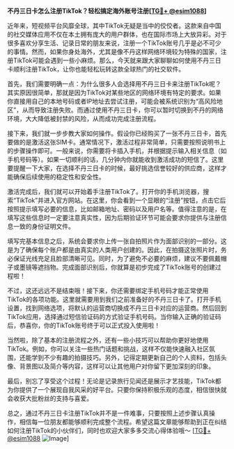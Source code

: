 **不丹三日卡怎么注册TikTok？轻松搞定海外账号注册[[TG💪+ @esim1088](https://t.me/s/esim1088)]**

近年来，短视频平台风靡全球，其中TikTok无疑是当中的佼佼者。这款来自中国的社交媒体应用不仅在本土拥有庞大的用户群体，也在国际市场上大放异彩。对于很多喜欢分享生活、记录日常的朋友来说，注册一个TikTok账号几乎是必不可少的事情。然而，如果你身处海外，尤其是像不丹这样网络环境较为特殊的国家，注册TikTok可能会遇到一些小麻烦。那么，今天就来跟大家聊聊如何使用不丹三日卡顺利注册TikTok，让你也能轻松玩转这款全球热门的社交软件。

首先，我们需要明确一点：为什么很多人会选择用不丹三日卡来注册TikTok呢？其实原因很简单，那就是因为TikTok对某些地区的网络环境有特定的要求。如果你直接用自己的本地号码或者IP地址去尝试注册，可能会被系统识别为“高风险地区”，从而导致注册失败。而通过使用不丹三日卡，你可以暂时切换到不丹的网络环境，大大降低被封禁的风险，从而成功完成注册流程。

接下来，我们就一步步教大家如何操作。假设你已经购买了一张不丹三日卡，首先要做的是激活这张SIM卡。通常情况下，激活过程非常简单，只需要按照说明书上的步骤操作即可。一般来说，你需要将卡插入手机，并根据提示输入相关信息（如手机号码等）。如果一切顺利的话，几分钟内你就能收到激活成功的短信了。这里要提醒一下大家，在选择不丹三日卡的时候，最好挑选信誉较好的供应商，这样才能确保后续使用的稳定性和安全性。

激活完成后，我们就可以开始着手注册TikTok了。打开你的手机浏览器，搜索“TikTok”并进入官方网站。在这里，你会看到一个显眼的“注册”按钮，点击它后按照提示填写必要的信息，比如邮箱地址、密码以及用户名等。值得注意的是，在填写这些信息时一定要注意真实性，因为后期验证环节可能会要求你提供与注册信息一致的身份证明文件。

填写完基本信息之后，系统会要求你上传一张自拍照片作为面部识别的一部分。这是为了确保每个账户都是由真实的人类用户创建的。因此，在拍摄这张照片时，务必保证光线充足且脸部清晰可见。同时，为了避免不必要的麻烦，建议不要佩戴帽子或墨镜等遮挡物。完成面部识别后，你就算是初步完成了TikTok账号的创建过程啦！

不过，这还远远不是结束哦！接下来，你还需要绑定手机号码才能正常使用TikTok的各项功能。这里就需要用到我们之前准备好的不丹三日卡了。打开手机设置，找到网络选项，将默认的运营商切换成不丹三日卡对应的运营商。然后回到TikTok应用，选择通过短信验证码的方式验证手机号码。当你输入正确的验证码后，恭喜你，你的TikTok账号终于可以正式投入使用啦！

当然啦，除了基本的注册流程之外，还有一些小技巧可以帮助你更好地使用TikTok。例如，你可以关注一些热门话题和挑战，这样不仅能快速融入社区氛围，还能学到不少有趣的拍摄技巧。另外，记得定期更新自己的个人资料，包括头像、背景图以及简介等内容，这样可以让其他用户对你留下更加深刻的印象。

最后，别忘了享受这个过程！无论是记录旅行见闻还是展示才艺技能，TikTok都为你提供了一个展现自我风采的好平台。只要你保持积极乐观的态度，相信很快就会收获大批粉丝的支持与喜爱。

总之，通过不丹三日卡注册TikTok并不是一件难事，只要按照上述步骤认真操作，相信每一位朋友都能够顺利完成整个流程。希望这篇文章能够帮助到正在纠结如何注册TikTok的小伙伴们，同时也欢迎大家多多交流心得体验哦～ [[TG💪+ @esim1088](https://t.me/s/esim1088) ![Image](https://i.postimg.cc/4NQfJmqS/Snipaste-2025-05-13-00-14-12.png)]